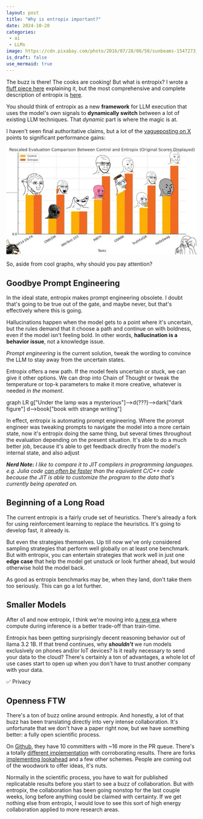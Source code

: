 ```yaml
---
layout: post
title: "Why is entropix important?"
date: 2024-10-20
categories:
 - ai
 - LLMs
image: https://cdn.pixabay.com/photo/2016/07/28/08/50/sunbeams-1547273_1280.jpg
is_draft: false
use_mermaid: true
---
```


The buzz is there! The cooks are cooking! But what is entropix? I wrote a [fluff piece here][p1] explaining it,
but the most comprehensive and complete description of entropix is [here][entropixplained].

You should think of entropix as a new **framework** for LLM execution that uses the model's own signals to
**dynamically switch** between a lot of existing LLM techniques. That *dynamic* part is where the magic is at.

I haven't seen final authoritative claims, but a lot of the [vagueposting on X][res] points to significant 
performance gains:

![results showing significant gains over some unspecified baseline over many benchmarks](/images/entropix-prelim-results.jpg)

So, aside from cool graphs, why should you pay attention?


## Goodbye Prompt Engineering
In the ideal state, entropix makes prompt engineering obsolete. I doubt that's going to be true out of the
gate, and maybe never, but that's effectively where this is going.

Hallucinations happen when the model gets to a point where it's uncertain, but the
rules demand that it choose a path and continue on with boldness, even if the model isn't feeling bold.
In other words, **hallucination is a behavior issue**, not a knowledge issue. 

_Prompt engineering_ is the current solution, tweak the wording to convince the LLM to stay away from the
uncertain states.

Entropix offers a new path. If the model feels uncertain or stuck, we can give it other options. We can
drop into Chain of Thought or tweak the temperature or top-k parameters to make it more creative, whatever
is needed _in the moment_.

<div class="mermaid">
graph LR
    g["Under the lamp was a mysterious"]-->d{???}-->dark["dark figure"]
        d-->book["book with strange writing"]
</div>

In effect, entropix is automating prompt engineering. Where the prompt engineer was tweaking prompts to 
navigate the model into a more certain state, now it's entropix doing the same thing, but several times
throughout the evaluation depending on the present situation. It's able to do a much better job, because it's
able to get feedback directly from the model's internal state, and also adjust 

_**Nerd Note:** I like to compare it to JIT compilers in programming languages. e.g. Julia code [can often
be faster][julia] than the equivalent C/C++ code because the JIT is able to customize the program to the data
that's currently being operated on._


## Beginning of a Long Road
The current entropix is a fairly crude set of heuristics. There's already a fork for using reinforcement
learning to replace the heuristics. It's going to develop fast, it already is.

But even the strategies themselves. Up till now we've only considered sampling strategies that perform well 
globally on at least one benchmark. But with entropix, you can entertain strategies that work well in 
just one **edge case** that help the model get unstuck or look further ahead, but would otherwise hold the model back.

As good as entropix benchmarks may be, when they land, don't take them too seriously. This can go a lot
further.


## Smaller Models
After o1 and now entropix, I think we're moving into [a new era][scaling] where compute during inference is a better
trade-off than train-time. 

Entropix has been getting surprisingly decent reasoning behavior out of llama 3.2 1B. If that trend 
continues, why _**shouldn't**_ we run models exclusively on phones and/or IoT devices?
Is it really necessary to send your data to the cloud? There's certainly a ton of advantages, a whole 
lot of use cases start to open up when you don't have to trust another company with your data.

✅ Privacy


## Openness FTW
There's a ton of buzz online around entropix. And honestly, a lot of that buzz has been translating directly
into very intense collaboration. It's unfortunate that we don't have a paper right now, but we have something
better: a fully open scientific process.

On [Github][gh], they have 10 committers with ~16 more in the PR queue. There's a totally [different 
implementation][impl] with corroborating results. There are forks [implementing lookahead][middle] and a few
other schemes. People are coming out of the woodwork to offer ideas, it's nuts.

Normally in the scientific process, you have to wait for published replicatable results before you start to
see a buzz of collaboration. But with entropix, the collaboration has been going nonstop for the last couple
weeks, long before anything could be claimed with certainty. If we get nothing else from entropix, I would
love to see this sort of high energy collaboration applied to more research areas.


 [p1]: /2024/10/10/entropix
 [entropixplained]: https://southbridge-research.notion.site/Entropixplained-11e5fec70db18022b083d7d7b0e93505#11e5fec70db18066803ad26ed2690530
 [res]: https://x.com/untitled01ipynb/status/1847659702722703571
 [julia]: https://fortran-lang.discourse.group/t/julia-regularly-outperforms-c-c-fortran/3056
 [scaling]: https://arxiv.org/abs/2408.03314v1
 [gh]: https://github.com/xjdr-alt/entropix 
 [impl]: https://x.com/asankhaya/status/1846736390152949966
 [middle]: https://github.com/basedjensen/entropix
